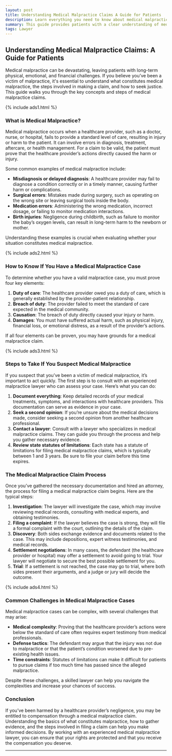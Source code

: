 ```yaml
---
layout: post
title: Understanding Medical Malpractice Claims A Guide for Patients
description: Learn everything you need to know about medical malpractice claims, from what constitutes malpractice to how to file a claim and the process involved.
summary: This guide provides patients with a clear understanding of medical malpractice claims, including key terms, how to identify malpractice, and what steps to take if you need to file a claim.
tags: Lawyer
---
```


## Understanding Medical Malpractice Claims: A Guide for Patients

Medical malpractice can be devastating, leaving patients with long-term physical, emotional, and financial challenges. If you believe you’ve been a victim of malpractice, it's essential to understand what constitutes medical malpractice, the steps involved in making a claim, and how to seek justice. This guide walks you through the key concepts and steps of medical malpractice claims.

{% include ads1.html %}

### What is Medical Malpractice?

Medical malpractice occurs when a healthcare provider, such as a doctor, nurse, or hospital, fails to provide a standard level of care, resulting in injury or harm to the patient. It can involve errors in diagnosis, treatment, aftercare, or health management. For a claim to be valid, the patient must prove that the healthcare provider’s actions directly caused the harm or injury.

Some common examples of medical malpractice include:

- **Misdiagnosis or delayed diagnosis**: A healthcare provider may fail to diagnose a condition correctly or in a timely manner, causing further harm or complications.
- **Surgical errors**: Mistakes made during surgery, such as operating on the wrong site or leaving surgical tools inside the body.
- **Medication errors**: Administering the wrong medication, incorrect dosage, or failing to monitor medication interactions.
- **Birth injuries**: Negligence during childbirth, such as failure to monitor the baby’s oxygen levels, can result in long-term harm to the newborn or mother.

Understanding these examples is crucial when evaluating whether your situation constitutes medical malpractice.

{% include ads2.html %}

### How to Know If You Have a Medical Malpractice Case

To determine whether you have a valid malpractice case, you must prove four key elements:

1. **Duty of care**: The healthcare provider owed you a duty of care, which is generally established by the provider-patient relationship.
2. **Breach of duty**: The provider failed to meet the standard of care expected in the medical community.
3. **Causation**: The breach of duty directly caused your injury or harm.
4. **Damages**: You must have suffered actual harm, such as physical injury, financial loss, or emotional distress, as a result of the provider’s actions.

If all four elements can be proven, you may have grounds for a medical malpractice claim.

{% include ads3.html %}

### Steps to Take If You Suspect Medical Malpractice

If you suspect that you’ve been a victim of medical malpractice, it’s important to act quickly. The first step is to consult with an experienced malpractice lawyer who can assess your case. Here’s what you can do:

1. **Document everything**: Keep detailed records of your medical treatments, symptoms, and interactions with healthcare providers. This documentation can serve as evidence in your case.
2. **Seek a second opinion**: If you’re unsure about the medical decisions made, consider seeking a second opinion from another healthcare professional.
3. **Contact a lawyer**: Consult with a lawyer who specializes in medical malpractice claims. They can guide you through the process and help you gather necessary evidence.
4. **Review state statutes of limitations**: Each state has a statute of limitations for filing medical malpractice claims, which is typically between 1 and 3 years. Be sure to file your claim before this time expires.

### The Medical Malpractice Claim Process

Once you’ve gathered the necessary documentation and hired an attorney, the process for filing a medical malpractice claim begins. Here are the typical steps:

1. **Investigation**: The lawyer will investigate the case, which may involve reviewing medical records, consulting with medical experts, and obtaining testimonies.
2. **Filing a complaint**: If the lawyer believes the case is strong, they will file a formal complaint with the court, outlining the details of the claim.
3. **Discovery**: Both sides exchange evidence and documents related to the case. This may include depositions, expert witness testimonies, and medical records.
4. **Settlement negotiations**: In many cases, the defendant (the healthcare provider or hospital) may offer a settlement to avoid going to trial. Your lawyer will negotiate to secure the best possible settlement for you.
5. **Trial**: If a settlement is not reached, the case may go to trial, where both sides present their arguments, and a judge or jury will decide the outcome.

{% include ads4.html %}

### Common Challenges in Medical Malpractice Cases

Medical malpractice cases can be complex, with several challenges that may arise:

- **Medical complexity**: Proving that the healthcare provider’s actions were below the standard of care often requires expert testimony from medical professionals.
- **Defense tactics**: The defendant may argue that the injury was not due to malpractice or that the patient’s condition worsened due to pre-existing health issues.
- **Time constraints**: Statutes of limitations can make it difficult for patients to pursue claims if too much time has passed since the alleged malpractice.

Despite these challenges, a skilled lawyer can help you navigate the complexities and increase your chances of success.

### Conclusion

If you’ve been harmed by a healthcare provider’s negligence, you may be entitled to compensation through a medical malpractice claim. Understanding the basics of what constitutes malpractice, how to gather evidence, and the steps involved in filing a claim can help you make informed decisions. By working with an experienced medical malpractice lawyer, you can ensure that your rights are protected and that you receive the compensation you deserve.

---

